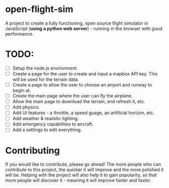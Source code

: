 # open-flight-sim
A project to create a fully functioning, open source flight simulator in JavaScript (**using a python web server**) - running in the browser with good performance.

# TODO:
- [ ] Setup the node.js environment.
- [ ] Create a page for the user to create and input a mapbox API key. This will be used for the terrain data.
- [ ] Create a page to allow the user to choose an airport and runway to begin at.
- [ ] Create the main page where the user can fly the airplane. 
- [ ] Allow the main page to download the terrain, and refresh it, etc.
- [ ] Add physics.
- [ ] Add UI features - a throttle, a speed guage, an artificial horizon, etc.
- [ ] Add weather & realistic lighting.
- [ ] Add emergency capabilities to aircraft.
- [ ] Add a settings to edit everything.

# Contributing
If you would like to contribute, please go ahead! The more people who can contribute to this project, the quicker it will improve and the more polished it will be. Helping with the project will also help it to gain popularity, so that more people will discover it - meaning it will improve faster and faster.
